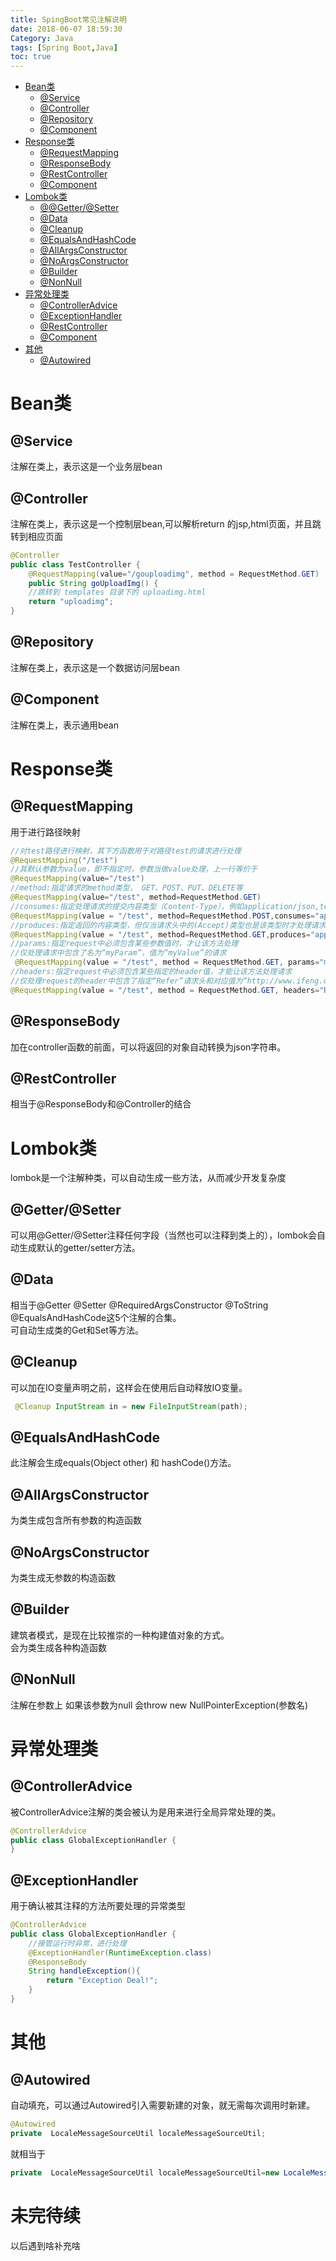```yaml
---
title: SpingBoot常见注解说明
date: 2018-06-07 18:59:30
Category: Java
tags: [Spring Boot,Java]
toc: true
---
```

* [Bean类](#Bean类)
    * [@Service](#Service)
    * [@Controller](#Controller)
    * [@Repository](#Repository)
    * [@Component](#Component)
* [Response类](#Response类)
    * [@RequestMapping](#RequestMapping)
    * [@ResponseBody](#ResponseBody)
    * [@RestController](#RestController)
    * [@Component](#Component)
* [Lombok类](#Lombok类)
    * [@@Getter/@Setter](#@Getter/@Setter)
    * [@Data](#Data)
    * [@Cleanup](#Cleanup)
    * [@EqualsAndHashCode](#EqualsAndHashCode)
    * [@AllArgsConstructor](#AllArgsConstructor)
    * [@NoArgsConstructor](#NoArgsConstructor)
    * [@Builder](#Builder)
    * [@NonNull](#NonNull)
* [异常处理类](#异常处理类)
    * [@ControllerAdvice](#ControllerAdvice)
    * [@ExceptionHandler](#ExceptionHandler)
    * [@RestController](#RestController)
    * [@Component](#Component)
* [其他](#其他)
    * [@Autowired](#Autowired)
    
# Bean类
## @Service
注解在类上，表示这是一个业务层bean
## @Controller
注解在类上，表示这是一个控制层bean,可以解析return 的jsp,html页面，并且跳转到相应页面
```Java
@Controller
public class TestController {
    @RequestMapping(value="/gouploadimg", method = RequestMethod.GET)
    public String goUploadImg() {
    //跳转到 templates 目录下的 uploadimg.html
    return "uploadimg";
}
```
## @Repository
注解在类上，表示这是一个数据访问层bean
## @Component
注解在类上，表示通用bean

# Response类
## @RequestMapping
用于进行路径映射
```Java
//对test路径进行映射，其下方函数用于对路径test的请求进行处理
@RequestMapping("/test") 
//其默认参数为value，即不指定时，参数当做value处理，上一行等价于
@RequestMapping(value="/test")
//method:指定请求的method类型， GET、POST、PUT、DELETE等
@RequestMapping(value="/test", method=RequestMethod.GET)
//consumes:指定处理请求的提交内容类型（Content-Type），例如application/json,text/html
@RequestMapping(value = "/test", method=RequestMethod.POST,consumes="application/json")
//produces:指定返回的内容类型，但仅当请求头中的(Accept)类型也是该类型时才处理请求
@RequestMapping(value = "/test", method=RequestMethod.GET,produces="application/json")
//params:指定request中必须包含某些参数值时，才让该方法处理
//仅处理请求中包含了名为“myParam”，值为“myValue”的请求
 @RequestMapping(value = "/test", method = RequestMethod.GET, params="myParam=myValue")
//headers:指定request中必须包含某些指定的header值，才能让该方法处理请求
//仅处理request的header中包含了指定“Refer”请求头和对应值为“http://www.ifeng.com/”的请求；
@RequestMapping(value = "/test", method = RequestMethod.GET, headers="Referer=http://www.ifeng.com/")
```
## @ResponseBody
加在controller函数的前面，可以将返回的对象自动转换为json字符串。
## @RestController
相当于@ResponseBody和@Controller的结合

# Lombok类
lombok是一个注解种类，可以自动生成一些方法，从而减少开发复杂度
## @Getter/@Setter
可以用@Getter/@Setter注释任何字段（当然也可以注释到类上的），lombok会自动生成默认的getter/setter方法。
## @Data
相当于@Getter @Setter @RequiredArgsConstructor @ToString @EqualsAndHashCode这5个注解的合集。  
可自动生成类的Get和Set等方法。
## @Cleanup
可以加在IO变量声明之前，这样会在使用后自动释放IO变量。
```Java
 @Cleanup InputStream in = new FileInputStream(path);
 ```
## @EqualsAndHashCode
此注解会生成equals(Object other) 和 hashCode()方法。
## @AllArgsConstructor
为类生成包含所有参数的构造函数
## @NoArgsConstructor
为类生成无参数的构造函数
## @Builder
建筑者模式，是现在比较推崇的一种构建值对象的方式。  
会为类生成各种构造函数
## @NonNull
注解在参数上 如果该参数为null 会throw new NullPointerException(参数名)

# 异常处理类
## @ControllerAdvice
被ControllerAdvice注解的类会被认为是用来进行全局异常处理的类。
```Java
@ControllerAdvice
public class GlobalExceptionHandler {
}
```
## @ExceptionHandler
用于确认被其注释的方法所要处理的异常类型
```Java
@ControllerAdvice
public class GlobalExceptionHandler {
    //接管运行时异常，进行处理
    @ExceptionHandler(RuntimeException.class)
    @ResponseBody
    String handleException(){
        return "Exception Deal!";
    }
}
```
# 其他
## @Autowired
自动填充，可以通过Autowired引入需要新建的对象，就无需每次调用时新建。
```Java
@Autowired
private  LocaleMessageSourceUtil localeMessageSourceUtil;
```
就相当于
```Java
private  LocaleMessageSourceUtil localeMessageSourceUtil=new LocaleMessageSourceUtil();
```

# 未完待续
以后遇到啥补充啥